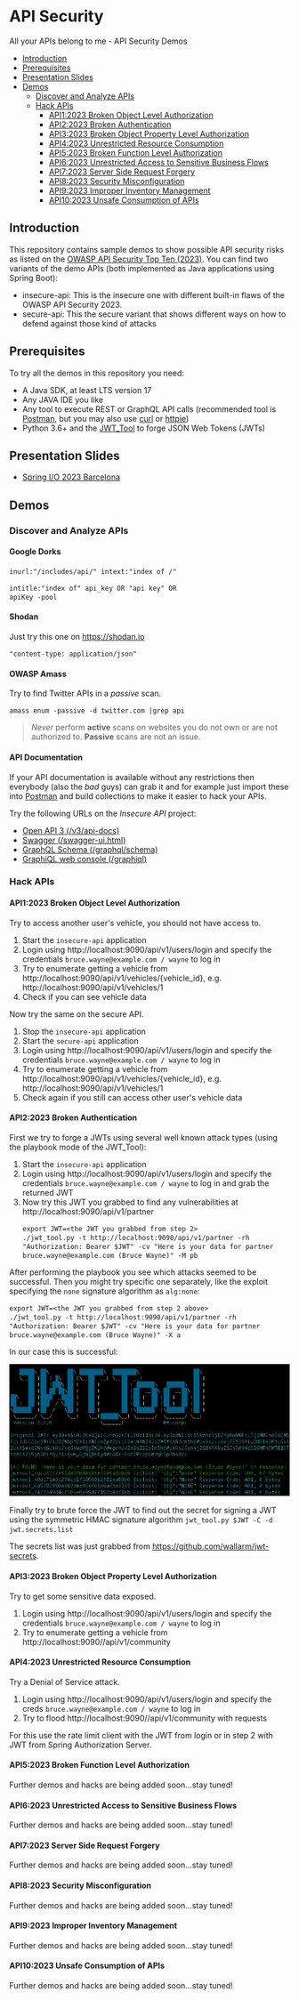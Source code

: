 # API Security
All your APIs belong to me - API Security Demos

* [Introduction](#introduction)
* [Prerequisites]()
* [Presentation Slides](#presentation-slides)
* [Demos](#demos)
  * [Discover and Analyze APIs](#discover-and-analyze-apis)
  * [Hack APIs](#hack-apis)
    * [API1:2023 Broken Object Level Authorization](#api12023-broken-object-level-authorization)
    * [API2:2023 Broken Authentication](#api22023-broken-authentication)
    * [API3:2023 Broken Object Property Level Authorization](#api32023-broken-object-property-level-authorization)
    * [API4:2023 Unrestricted Resource Consumption](#api42023-unrestricted-resource-consumption)
    * [API5:2023 Broken Function Level Authorization](#api52023-broken-function-level-authorization)
    * [API6:2023 Unrestricted Access to Sensitive Business Flows](#api62023-unrestricted-access-to-sensitive-business-flows)
    * [API7:2023 Server Side Request Forgery](#api72023-server-side-request-forgery)
    * [API8:2023 Security Misconfiguration](#api82023-security-misconfiguration)
    * [API9:2023 Improper Inventory Management](#api92023-improper-inventory-management)
    * [API10:2023 Unsafe Consumption of APIs](#api102023-unsafe-consumption-of-apis)

## Introduction

This repository contains sample demos to show possible API security risks as listed on the [OWASP API Security Top Ten (2023)](https://owasp.org/API-Security/editions/2023/en/0x00-header/).
You can find two variants of the demo APIs (both implemented as Java applications using Spring Boot):

* insecure-api: This is the insecure one with different built-in flaws of the OWASP API Security 2023.
* secure-api: This the secure variant that shows different ways on how to defend against those kind of attacks

## Prerequisites

To try all the demos in this repository you need:

* A Java SDK, at least LTS version 17
* Any JAVA IDE you like
* Any tool to execute REST or GraphQL API calls (recommended tool is [Postman](https://www.postman.com/), but you may also use [curl](https://curl.se/) or [httpie](https://httpie.io/)) 
* Python 3.6+ and the [JWT_Tool](https://github.com/ticarpi/jwt_tool) to forge JSON Web Tokens (JWTs)

## Presentation Slides

* [Spring I/O 2023 Barcelona](presentations/spring_io_2023/All_your_APIs_are_mine_springio_2023.pdf)

## Demos

### Discover and Analyze APIs

#### Google Dorks

```
inurl:"/includes/api/" intext:"index of /"
```

```
intitle:"index of" api_key OR "api key" OR
apiKey -pool
```

#### Shodan

Just try this one on https://shodan.io

```http request
"content-type: application/json"
```

#### OWASP Amass

Try to find Twitter APIs in a _passive_ scan.

```shell
amass enum -passive -d twitter.com |grep api
```

> _Never_ perform __active__ scans on websites you do not own or are not authorized to. __Passive__ scans are not an issue.

#### API Documentation

If your API documentation is available without any restrictions then everybody (also the _bad_ guys) can grab it and for example just import these into [Postman](https://www.postman.com/) and build collections to make it easier to hack your APIs.

Try the following URLs on the _Insecure API_ project:

* [Open API 3 (/v3/api-docs)](http://localhost:9090/v3/api-docs)
* [Swagger (/swagger-ui.html)](http://localhost:9090/swagger-ui.html)
* [GraphQL Schema (/graphql/schema)](http://localhost:9090/graphql/schema)
* [GraphiQL web console (/graphiql)](http://localhost:9090/graphiql)

### Hack APIs

#### API1:2023 Broken Object Level Authorization

Try to access another user's vehicle, you should not have access to.

1. Start the `insecure-api` application
2. Login using http://localhost:9090/api/v1/users/login
   and specify the credentials `bruce.wayne@example.com / wayne` to log in
3. Try to enumerate getting a vehicle from http://localhost:9090/api/v1/vehicles/{vehicle_id}, e.g. http://localhost:9090/api/v1/vehicles/1
4. Check if you can see vehicle data

Now try the same on the secure API.

1. Stop the `insecure-api` application
2. Start the `secure-api` application
3. Login using http://localhost:9090/api/v1/users/login
   and specify the credentials `bruce.wayne@example.com / wayne` to log in
4. Try to enumerate getting a vehicle from http://localhost:9090/api/v1/vehicles/{vehicle_id}, e.g. http://localhost:9090/api/v1/vehicles/1
5. Check again if you still can access other user's vehicle data

#### API2:2023 Broken Authentication

First we try to forge a JWTs using several well known attack types (using the playbook mode of the JWT_Tool):

1. Start the `insecure-api` application
2. Login using http://localhost:9090/api/v1/users/login
   and specify the credentials `bruce.wayne@example.com / wayne` to log in and grab the returned JWT
3. Now try this JWT you grabbed to find any vulnerabilities at http://localhost:9090/api/v1/partner
   ```shell
   export JWT=<the JWT you grabbed from step 2>
   ./jwt_tool.py -t http://localhost:9090/api/v1/partner -rh "Authorization: Bearer $JWT" -cv "Here is your data for partner bruce.wayne@example.com (Bruce Wayne)" -M pb
   ```

After performing the playbook you see which attacks seemed to be successful.
Then you might try specific one separately, like the exploit specifying the `none` signature algorithm as `alg:none`:

   ```shell
   export JWT=<the JWT you grabbed from step 2 above>
   ./jwt_tool.py -t http://localhost:9090/api/v1/partner -rh "Authorization: Bearer $JWT" -cv "Here is your data for partner bruce.wayne@example.com (Bruce Wayne)" -X a
   ```

In our case this is successful:

![JWT_Tool](images/jwt_tool_attack.png)

Finally try to brute force the JWT to find out the secret for signing a JWT using the symmetric HMAC signature algorithm
 `jwt_tool.py $JWT -C -d jwt.secrets.list`

The secrets list was just grabbed from https://github.com/wallarm/jwt-secrets.

#### API3:2023 Broken Object Property Level Authorization

Try to get some sensitive data exposed.

1. Login using http://localhost:9090/api/v1/users/login
   and specify the credentials `bruce.wayne@example.com / wayne` to log in
2. Try to enumerate getting a vehicle from http://localhost:9090//api/v1/community

#### API4:2023 Unrestricted Resource Consumption

Try a Denial of Service attack.

1. Login using http://localhost:9090/api/v1/users/login
   and specify the creds `bruce.wayne@example.com / wayne` to log in
2. Try to flood http://localhost:9090//api/v1/community with requests

For this use the rate limit client with the JWT from login or in step 2 with JWT from Spring Authorization Server.

#### API5:2023 Broken Function Level Authorization

Further demos and hacks are being added soon...stay tuned!

#### API6:2023 Unrestricted Access to Sensitive Business Flows

Further demos and hacks are being added soon...stay tuned!

#### API7:2023 Server Side Request Forgery

Further demos and hacks are being added soon...stay tuned!

#### API8:2023 Security Misconfiguration

Further demos and hacks are being added soon...stay tuned!

#### API9:2023 Improper Inventory Management

Further demos and hacks are being added soon...stay tuned!

#### API10:2023 Unsafe Consumption of APIs

Further demos and hacks are being added soon...stay tuned!

